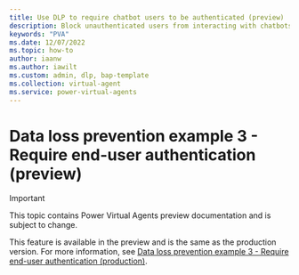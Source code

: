 ```yaml
---
title: Use DLP to require chatbot users to be authenticated (preview)
description: Block unauthenticated users from interacting with chatbots in Power Virtual Agents preview.
keywords: "PVA"
ms.date: 12/07/2022
ms.topic: how-to
author: iaanw
ms.author: iawilt
ms.custom: admin, dlp, bap-template
ms.collection: virtual-agent
ms.service: power-virtual-agents
---
```


# Data loss prevention example 3 - Require end-user authentication (preview)

> [!IMPORTANT]
> This topic contains Power Virtual Agents preview documentation and is subject to change.

This feature is available in the preview and is the same as the production version. For more information, see [Data loss prevention example 3 - Require end-user authentication (production)](../dlp-example-3.md).
